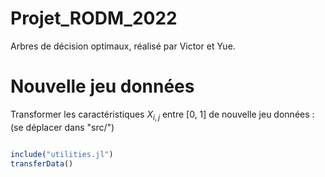 # Projet_RODM_2022
 Arbres de décision optimaux, réalisé par Victor et Yue.

# Nouvelle jeu données

Transformer les caractéristiques $X_{i,j}$ entre [0, 1] de nouvelle jeu données : (se déplacer dans "src/")

```julia

include("utilities.jl")
transferData()

```